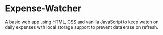 # Expense-Watcher
A basic web app using HTML, CSS and vanilla JavaScript to keep watch on daily expenses with local storage support to prevent data erase on refresh.

